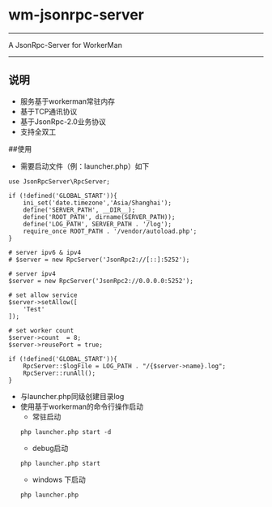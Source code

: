 # wm-jsonrpc-server

***
A JsonRpc-Server for WorkerMan

***

## 说明

- 服务基于workerman常驻内存
- 基于TCP通讯协议
- 基于JsonRpc-2.0业务协议
- 支持全双工

##使用

- 需要启动文件（例：launcher.php）如下
~~~
use JsonRpcServer\RpcServer;

if (!defined('GLOBAL_START')){
    ini_set('date.timezone','Asia/Shanghai');
    define('SERVER_PATH', __DIR__);
    define('ROOT_PATH', dirname(SERVER_PATH));
    define('LOG_PATH', SERVER_PATH . '/log');
    require_once ROOT_PATH . '/vendor/autoload.php';
}

# server ipv6 & ipv4
# $server = new RpcServer('JsonRpc2://[::]:5252');

# server ipv4
$server = new RpcServer('JsonRpc2://0.0.0.0:5252');

# set allow service
$server->setAllow([
    'Test'
]);

# set worker count
$server->count  = 8;
$server->reusePort = true;

if (!defined('GLOBAL_START')){
    RpcServer::$logFile = LOG_PATH . "/{$server->name}.log";
    RpcServer::runAll();
}
~~~
- 与launcher.php同级创建目录log
- 使用基于workerman的命令行操作启动
    - 常驻启动
    ~~~
    php launcher.php start -d
    ~~~
    - debug启动
    ~~~
    php launcher.php start
    ~~~
    - windows 下启动
    ~~~
    php launcher.php
    ~~~